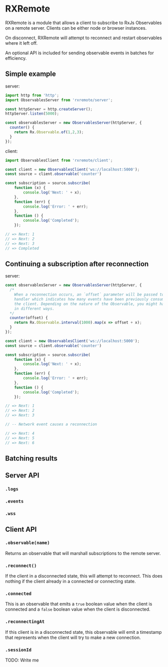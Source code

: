 RXRemote
========

RXRemote is a module that allows a client to subscribe to RxJs Observables on a
remote server. Clients can be either node or browser instances.

On disconnect, RXRemote will attempt to reconnect and restart observables where it left off.

An optional API is included for sending observable events in batches for efficiency.

Simple example
--------------

server:

```js
import http from 'http';
import ObservablesServer from 'rxremote/server';

const httpServer = http.createServer();
httpServer.listen(5000);

const observablesServer = new ObservablesServer(httpServer, {
  counter() {
    return Rx.Observable.of(1,2,3);
  }
});
```

client:

```js
import ObservablesClient from 'rxremote/client';

const client = new ObservablesClient('ws://localhost:5000');
const source = client.observable('counter')

const subscription = source.subscribe(
    function (x) {
        console.log('Next: ' + x);
    },
    function (err) {
        console.log('Error: ' + err);
    },
    function () {
        console.log('Completed');
    });

// => Next: 1
// => Next: 2
// => Next: 3
// => Completed

```

Continuing a subscription after reconnection
--------------------------------------------

server:
```js
const observablesServer = new ObservablesServer(httpServer, {
  /*
    When a reconnection occurs, an `offset` parameter will be passed to the
    handler which indicates how many events have been previously consumed by
    the client. Depending on the nature of the Observable, you might handle this
    in different ways.
  */
  counter(offset) {
    return Rx.Observable.interval(1000).map(x => offset + x);
  }
});
```


```js
const client = new ObservablesClient('ws://localhost:5000');
const source = client.observable('counter')

const subscription = source.subscribe(
    function (x) {
        console.log('Next: ' + x);
    },
    function (err) {
        console.log('Error: ' + err);
    },
    function () {
        console.log('Completed');
    });

// => Next: 1
// => Next: 2
// => Next: 3

// -- Network event causes a reconnection

// => Next: 4
// => Next: 5
// => Next: 6

```

Batching results
----------------



Server API
----------

### `.logs`

### `.events`

### `.wss`

Client API
----------

### `.observable(name)`

Returns an observable that will marshall subscriptions to the remote server.

### `.reconnect()`

If the client in a disconnected state, this will attempt to reconnect. This
does nothing if the client already in a connected or connecting state.

### `.connected`

This is an observable that emits a `true` boolean value when the client is
connected and a `false` boolean value when the client is disconnected.

### `.reconnectingAt`

If this client is in a disconnected state, this observable will emit a timestamp
that represents when the client will try to make a new connection.

### `.sessionId`

TODO: Write me

